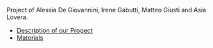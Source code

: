 Project of Alessia De Giovannini, Irene Gabutti, Matteo Giusti and Asia Lovera. 

* [Description of our Progect](https://github.com/AleDegio/Eco-Fly/wiki/Description-of-our-Progect)
* [Materials](https://github.com/AleDegio/Eco-Fly/wiki/Materials)


